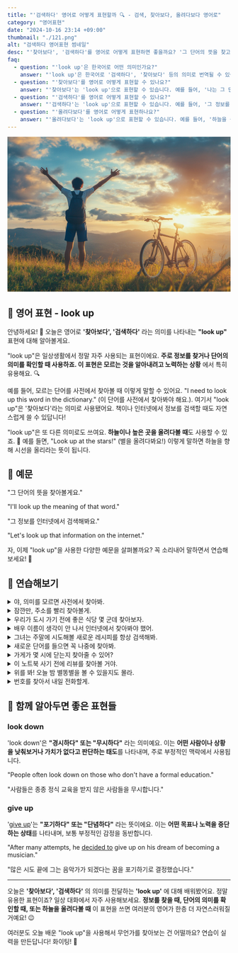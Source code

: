 ```yaml
---
title: "'검색하다' 영어로 어떻게 표현할까 🔍 - 검색, 찾아보다, 올려다보다 영어로"
category: "영어표현"
date: "2024-10-16 23:14 +09:00"
thumbnail: "./121.png"
alt: "검색하다 영어표현 썸네일"
desc: "'찾아보다', '검색하다'를 영어로 어떻게 표현하면 좋을까요? '그 단어의 뜻을 찾고 있어', '그 정보를 인터넷에서 검색해봐요' 등을 영어로 표현하는 법을 배워봅시다. 다양한 예문을 통해서 연습하고 본인의 표현으로 만들어 보세요."
faq:
  - question: "'look up'은 한국어로 어떤 의미인가요?"
    answer: "'look up'은 한국어로 '검색하다', '찾아보다' 등의 의미로 번역될 수 있습니다."
  - question: "'찾아보다'를 영어로 어떻게 표현할 수 있나요?"
    answer: "'찾아보다'는 'look up'으로 표현할 수 있습니다. 예를 들어, '나는 그 단어의 뜻을 찾아보고 있어'는 'I am looking up the meaning of that word'로 말할 수 있습니다."
  - question: "'검색하다'를 영어로 어떻게 표현할 수 있나요?"
    answer: "'검색하다'는 'look up'으로 표현할 수 있습니다. 예를 들어, '그 정보를 인터넷에서 검색해봐요'는 'Let's look up that information on the internet'로 말할 수 있습니다."
  - question: "'올려다보다'를 영어로 어떻게 표현하나요?"
    answer: "'올려다보다'는 'look up'으로 표현할 수 있습니다. 예를 들어, '하늘을 올려다보세요'는 'Look up at the sky'로 말할 수 있습니다. 이 경우 'look up'은 시선을 위로 향하는 물리적인 동작을 의미합니다."
---
```


![하늘을 올려다 보고 있는 소년, 자전거](./121-1.jpeg)

## 🌟 영어 표현 - look up

안녕하세요! 👋 오늘은 영어로 **'찾아보다', '검색하다'** 라는 의미를 나타내는 **"look up"** 표현에 대해 알아볼게요.

"look up"은 일상생활에서 정말 자주 사용되는 표현이에요. **주로 정보를 찾거나 단어의 의미를 확인할 때 사용하죠. 이 표현은 모르는 것을 알아내려고 노력하는 상황** 에서 특히 유용해요. 🔍

예를 들어, 모르는 단어를 사전에서 찾아볼 때 이렇게 말할 수 있어요. "I need to look up this word in the dictionary." (이 단어를 사전에서 찾아봐야 해요.). 여기서 "look up"은 '찾아보다'라는 의미로 사용됐어요. 책이나 인터넷에서 정보를 검색할 때도 자연스럽게 쓸 수 있답니다!

"look up"은 또 다른 의미로도 쓰여요. **하늘이나 높은 곳을 올려다볼 때**도 사용할 수 있죠. 🌟 예를 들면, "Look up at the stars!" (별을 올려다봐요!) 이렇게 말하면 하늘을 향해 시선을 올리라는 뜻이 됩니다.

<script async src="https://pagead2.googlesyndication.com/pagead/js/adsbygoogle.js?client=ca-pub-1465612013356152"
     crossorigin="anonymous"></script>
<!-- engple-horizontal-ad -->

<ins class="adsbygoogle"
     style="display:block"
     data-ad-client="ca-pub-1465612013356152"
     data-ad-slot="2106896038"
     data-ad-format="auto"
     data-full-width-responsive="true"></ins>

<script>
     (adsbygoogle = window.adsbygoogle || []).push({});
</script>

## 📖 예문

"그 단어의 뜻을 찾아볼게요."

"I'll look up the meaning of that word."

"그 정보를 인터넷에서 검색해봐요."

"Let's look up that information on the internet."

자, 이제 "look up"을 사용한 다양한 예문을 살펴볼까요? 꼭 소리내어 말하면서 연습해보세요! 🚀

## 💬 연습해보기

<details>
<summary>야, 의미를 모르면 사전에서 찾아봐.</summary>
<span>Hey, if you don't know the meaning, just look it up in the dictionary.</span>
</details>

<details>
<summary>잠깐만, 주소를 빨리 찾아볼게.</summary>
<span>Hang on, let me look up the address real quick.</span>
</details>

<details>
<summary>우리가 도시 가기 전에 좋은 식당 몇 군데 찾아보자.</summary>
<span>We should look up some good restaurants before we get to the city.</span>
</details>

<details>
<summary>배우 이름이 생각이 안 나서 인터넷에서 찾아봐야 했어.</summary>
<span>I couldn't remember the actor's name, so I had to look it up online.</span>
</details>

<details>
<summary>그녀는 주말에 시도해볼 새로운 레시피를 항상 검색해봐.</summary>
<span>She's always looking up new recipes to try out on the weekends.</span>
</details>

<details>
<summary>새로운 단어를 들으면 꼭 나중에 찾아봐.</summary>
<span>Whenever I hear a new word, I make sure to look it up later.</span>
</details>

<details>
<summary>가게가 몇 시에 닫는지 찾아줄 수 있어?</summary>
<span>Can you look up what time the store closes?</span>
</details>

<details>
<summary>이 노트북 사기 전에 리뷰를 찾아볼 거야.</summary>
<span>I'm gonna look up some reviews before I buy this laptop.</span>
</details>

<details>
<summary>위를 봐! 오늘 밤 별똥별을 볼 수 있을지도 몰라.</summary>
<span>Look up! You might see some shooting stars tonight.</span>
</details>

<details>
<summary>번호를 찾아서 내일 전화할게.</summary>
<span>I'll look up the number and give them a call tomorrow.</span>
</details>

## 🤝 함께 알아두면 좋은 표현들

### look down

'look down'은 **"경시하다" 또는 "무시하다"** 라는 의미예요. 이는 **어떤 사람이나 상황을 낮춰보거나 가치가 없다고 판단하는 태도**를 나타내며, 주로 부정적인 맥락에서 사용됩니다.

"People often look down on those who don't have a formal education."

"사람들은 종종 정식 교육을 받지 않은 사람들을 무시합니다."

### give up

'[give up](/blog/vocab-1/046.give-up/)'는 **"포기하다" 또는 "단념하다"** 라는 뜻이에요. 이는 **어떤 목표나 노력을 중단하는 상태**를 나타내며, 보통 부정적인 감정을 동반합니다.

"After many attempts, he [decided to](/blog/in-english/062.decide-to/) give up on his dream of becoming a musician."

"많은 시도 끝에 그는 음악가가 되겠다는 꿈을 포기하기로 결정했습니다."

---

오늘은 **'찾아보다', '검색하다'** 의 의미를 전달하는 **'look up'** 에 대해 배워봤어요. 정말 유용한 표현이죠? 일상 대화에서 자주 사용해보세요. **정보를 찾을 때, 단어의 의미를 확인할 때, 또는 하늘을 올려다볼 때** 이 표현을 쓰면 여러분의 영어가 한층 더 자연스러워질 거예요! 😉

여러분도 오늘 배운 "look up"을 사용해서 무언가를 찾아보는 건 어떨까요? 연습이 실력을 만든답니다! 화이팅! 💪

